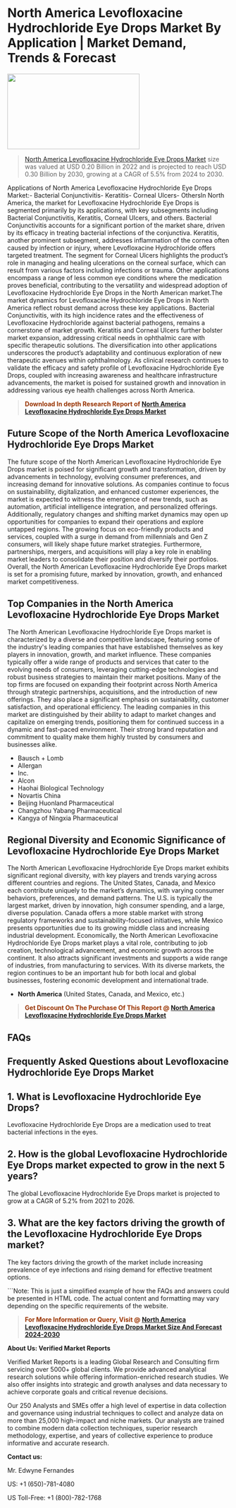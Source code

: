 <p><h1>North America Levofloxacine Hydrochloride Eye Drops Market By Application | Market Demand, Trends & Forecast</h1><p><img class="aligncenter size-medium wp-image-105565" src="https://ffe5etoiles.com/wp-content/uploads/2025/01/MST7-300x171.png" alt="" width="300" height="171" /></p><blockquote><p><a href="https://www.verifiedmarketreports.com/download-sample/?rid=454892&utm_source=Github-NA&utm_medium=351" target="_blank">North America Levofloxacine Hydrochloride Eye Drops Market</a> size was valued at USD 0.20 Billion in 2022 and is projected to reach USD 0.30 Billion by 2030, growing at a CAGR of 5.5% from 2024 to 2030.</p></blockquote>Applications of North America Levofloxacine Hydrochloride Eye Drops Market:- Bacterial Conjunctivitis- Keratitis- Corneal Ulcers- OthersIn North America, the market for Levofloxacine Hydrochloride Eye Drops is segmented primarily by its applications, with key subsegments including Bacterial Conjunctivitis, Keratitis, Corneal Ulcers, and others. Bacterial Conjunctivitis accounts for a significant portion of the market share, driven by its efficacy in treating bacterial infections of the conjunctiva. Keratitis, another prominent subsegment, addresses inflammation of the cornea often caused by infection or injury, where Levofloxacine Hydrochloride offers targeted treatment. The segment for Corneal Ulcers highlights the product’s role in managing and healing ulcerations on the corneal surface, which can result from various factors including infections or trauma. Other applications encompass a range of less common eye conditions where the medication proves beneficial, contributing to the versatility and widespread adoption of Levofloxacine Hydrochloride Eye Drops in the North American market.The market dynamics for Levofloxacine Hydrochloride Eye Drops in North America reflect robust demand across these key applications. Bacterial Conjunctivitis, with its high incidence rates and the effectiveness of Levofloxacine Hydrochloride against bacterial pathogens, remains a cornerstone of market growth. Keratitis and Corneal Ulcers further bolster market expansion, addressing critical needs in ophthalmic care with specific therapeutic solutions. The diversification into other applications underscores the product’s adaptability and continuous exploration of new therapeutic avenues within ophthalmology. As clinical research continues to validate the efficacy and safety profile of Levofloxacine Hydrochloride Eye Drops, coupled with increasing awareness and healthcare infrastructure advancements, the market is poised for sustained growth and innovation in addressing various eye health challenges across North America.</p><blockquote><p><span style="color: #993300;"><strong>Download In depth Research Report of <a href="https://www.verifiedmarketreports.com/download-sample/?rid=454892&utm_source=Github-NA&utm_medium=351">North America Levofloxacine Hydrochloride Eye Drops Market</a></strong></span></p></blockquote><h2>Future Scope of the North America Levofloxacine Hydrochloride Eye Drops Market</h2><p>The future scope of the North American Levofloxacine Hydrochloride Eye Drops market is poised for significant growth and transformation, driven by advancements in technology, evolving consumer preferences, and increasing demand for innovative solutions. As companies continue to focus on sustainability, digitalization, and enhanced customer experiences, the market is expected to witness the emergence of new trends, such as automation, artificial intelligence integration, and personalized offerings. Additionally, regulatory changes and shifting market dynamics may open up opportunities for companies to expand their operations and explore untapped regions. The growing focus on eco-friendly products and services, coupled with a surge in demand from millennials and Gen Z consumers, will likely shape future market strategies. Furthermore, partnerships, mergers, and acquisitions will play a key role in enabling market leaders to consolidate their position and diversify their portfolios. Overall, the North American Levofloxacine Hydrochloride Eye Drops market is set for a promising future, marked by innovation, growth, and enhanced market competitiveness.</p><h2>Top Companies in the North America Levofloxacine Hydrochloride Eye Drops Market</h2><p>The North American Levofloxacine Hydrochloride Eye Drops market is characterized by a diverse and competitive landscape, featuring some of the industry's leading companies that have established themselves as key players in innovation, growth, and market influence. These companies typically offer a wide range of products and services that cater to the evolving needs of consumers, leveraging cutting-edge technologies and robust business strategies to maintain their market positions. Many of the top firms are focused on expanding their footprint across North America through strategic partnerships, acquisitions, and the introduction of new offerings. They also place a significant emphasis on sustainability, customer satisfaction, and operational efficiency. The leading companies in this market are distinguished by their ability to adapt to market changes and capitalize on emerging trends, positioning them for continued success in a dynamic and fast-paced environment. Their strong brand reputation and commitment to quality make them highly trusted by consumers and businesses alike.</p><p><ul><li>Bausch + Lomb </li><li> Allergan </li><li> Inc. </li><li> Alcon </li><li> Haohai Biological Technology </li><li> Novartis China </li><li> Beijing Huonland Pharmaceutical </li><li> Changzhou Yabang Pharmaceutical </li><li> Kangya of Ningxia Pharmaceutical</li></ul></p><h2>Regional Diversity and Economic Significance of Levofloxacine Hydrochloride Eye Drops Market</h2><p>The North American Levofloxacine Hydrochloride Eye Drops market exhibits significant regional diversity, with key players and trends varying across different countries and regions. The United States, Canada, and Mexico each contribute uniquely to the market’s dynamics, with varying consumer behaviors, preferences, and demand patterns. The U.S. is typically the largest market, driven by innovation, high consumer spending, and a large, diverse population. Canada offers a more stable market with strong regulatory frameworks and sustainability-focused initiatives, while Mexico presents opportunities due to its growing middle class and increasing industrial development. Economically, the North American Levofloxacine Hydrochloride Eye Drops market plays a vital role, contributing to job creation, technological advancement, and economic growth across the continent. It also attracts significant investments and supports a wide range of industries, from manufacturing to services. With its diverse markets, the region continues to be an important hub for both local and global businesses, fostering economic development and international trade.</p><ul> <li><strong>North America</strong> (United States, Canada, and Mexico, etc.)</li></ul><blockquote><p><span style="color: #993300;"><strong>Get Discount On The Purchase Of This Report @ <a href="https://www.verifiedmarketreports.com/ask-for-discount/?rid=454892&utm_source=Github-NA&utm_medium=351">North America Levofloxacine Hydrochloride Eye Drops Market</a></strong></span></p></blockquote><h2>FAQs</h2><p><h2>Frequently Asked Questions about Levofloxacine Hydrochloride Eye Drops Market</h1><h2>1. What is Levofloxacine Hydrochloride Eye Drops?</div><div></h2><p>Levofloxacine Hydrochloride Eye Drops are a medication used to treat bacterial infections in the eyes.</p><h2>2. How is the global Levofloxacine Hydrochloride Eye Drops market expected to grow in the next 5 years?</div><div></h2><p>The global Levofloxacine Hydrochloride Eye Drops market is projected to grow at a CAGR of 5.2% from 2021 to 2026.</p><h2>3. What are the key factors driving the growth of the Levofloxacine Hydrochloride Eye Drops market?</div><div></h2><p>The key factors driving the growth of the market include increasing prevalence of eye infections and rising demand for effective treatment options.</p><!-- ... (more FAQs and answers) ... --></body></html>```Note: This is just a simplified example of how the FAQs and answers could be presented in HTML code. The actual content and formatting may vary depending on the specific requirements of the website.</p><blockquote><p><span style="color: #993300;"><strong>For More Information or Query, Visit @ <a href="https://www.verifiedmarketreports.com/product/levofloxacine-hydrochloride-eye-drops-market/">North America Levofloxacine Hydrochloride Eye Drops Market Size And Forecast 2024-2030</a></strong></span></p></blockquote><p><strong>About Us: Verified Market Reports</strong></p><p>Verified Market Reports is a leading Global Research and Consulting firm servicing over 5000+ global clients. We provide advanced analytical research solutions while offering information-enriched research studies. We also offer insights into strategic and growth analyses and data necessary to achieve corporate goals and critical revenue decisions.</p><p>Our 250 Analysts and SMEs offer a high level of expertise in data collection and governance using industrial techniques to collect and analyze data on more than 25,000 high-impact and niche markets. Our analysts are trained to combine modern data collection techniques, superior research methodology, expertise, and years of collective experience to produce informative and accurate research.</p><p><strong>Contact us:</strong></p><p>Mr. Edwyne Fernandes</p><p>US: +1 (650)-781-4080</p><p>US Toll-Free: +1 (800)-782-1768</p>
